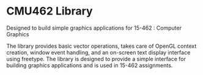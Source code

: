 # CMU462 Library 
Designed to build simple graphics applications for 15-462 : Computer Graphics

The library provides basic vector operations, takes care of OpenGL context creation, window event handling, and an on-screen text display interface using freetype. The library is designed to provide a simple interface for building graphics applications and is used in 15-462 assignments.
